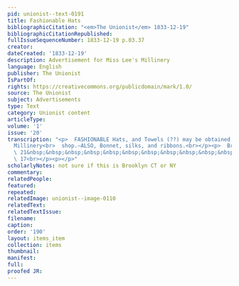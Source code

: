 ```yaml
---
pid: unionist--text-0191
title: Fashionable Hats
bibliographicCitation: "<em>The Unionist</em> 1833-12-19"
bibliographicCitationRepublished: 
fullIssueSequenceNumber: 1833-12-19 p.03.37
creator: 
dateCreated: '1833-12-19'
description: Advertisement for Miss Lee's Millinery
language: English
publisher: The Unionist
IsPartOf: 
rights: https://creativecommons.org/publicdomain/mark/1.0/
source: The Unionist
subject: Advertisements
type: Text
category: Unionist content
articleType: 
volume: '1'
issue: '20'
transcription: "<p>  FASHIONABLE Hats, and Towels (??) may be obtained at Miss Lee’s
  Millinery<br>  shop.—ALSO, Bonnet, silks, and ribbons.<br></p><p>  Brooklyn, Nov,<br>
  \ 21&nbsp;&nbsp;&nbsp;&nbsp;&nbsp;&nbsp;&nbsp;&nbsp;&nbsp;&nbsp;&nbsp;&nbsp;&nbsp;&nbsp;&nbsp;&nbsp;&nbsp;&nbsp;&nbsp;&nbsp;&nbsp;&nbsp;&nbsp;&nbsp;&nbsp;&nbsp;&nbsp;&nbsp;&nbsp;&nbsp;&nbsp;&nbsp;&nbsp;&nbsp;&nbsp;&nbsp;&nbsp;&nbsp;&nbsp;&nbsp;&nbsp;&nbsp;<br>
  \ 17<br></p><p></p>"
scholarlyNotes: not sure if this is Brooklyn CT or NY
commentary: 
relatedPeople: 
featured: 
repeated: 
relatedImage: unionist--image-0110
relatedText: 
relatedTextIssue: 
filename: 
caption: 
order: '190'
layout: items_item
collection: items
thumbnail: 
manifest: 
full: 
proofed JR: 
---
```

